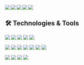 <p align="left">
  <a href="https://eneshazir.com/" target="blank"><img align="left" src="https://img.shields.io/badge/EnesHAZIR.com-242424?style=for-the-badge&logo=Web&logoColor=black&labelColor=fed142"/></a>
  <a href="https://eneshazr.medium.com/" target="blank"><img align="left" src="https://img.shields.io/badge/Medium-242424?style=for-the-badge&logo=Medium&logoColor=black&labelColor=fed142"/></a>
  <a href="https://instagram.com/yazilimfuryasi" target="blank"><img align="left" src="https://img.shields.io/badge/Instagram-242424?style=for-the-badge&logo=Instagram&logoColor=black&labelColor=fed142"/></a>
  <a href="https://youtube.com/yazilimfuryasi" target="blank"><img align="left" src="https://img.shields.io/badge/Youtube-242424?style=for-the-badge&logo=Youtube&logoColor=black&labelColor=fed142"/></a>
  <a href="https://www.linkedin.com/in/eneshazr" target="blank"><img align="left" src="https://img.shields.io/badge/Linkedin-242424?style=for-the-badge&logo=Linkedin&logoColor=black&labelColor=fed142"/></a>
</p>

<br>

## 🛠 Technologies & Tools

![](https://img.shields.io/badge/Code-Python-informational?style=flat&logo=python&logoColor=white&color=6aa6f8)
![](https://img.shields.io/badge/Code-JavaScript-informational?style=flat&logo=javascript&logoColor=white&color=6aa6f8)
![](https://img.shields.io/badge/Code-C-informational?style=flat&logo=c&logoColor=white&color=6aa6f8)
![](https://img.shields.io/badge/Code-CSS-informational?style=flat&logo=css3&logoColor=white&color=6aa6f8)
![](https://img.shields.io/badge/Shell-Bash-informational?style=flat&logo=gnu-bash&logoColor=white&color=6aa6f8)

![](https://img.shields.io/badge/Tools-Docker-informational?style=flat&logo=docker&logoColor=white&color=6aa6f8)
![](https://img.shields.io/badge/Tools-OpenCV-informational?style=flat&logo=opencv&logoColor=white&color=6aa6f8)
![](https://img.shields.io/badge/Tools-Pandas-informational?style=flat&logo=pandas&logoColor=white&color=6aa6f8)
![](https://img.shields.io/badge/Tools-Django-informational?style=flat&logo=django&logoColor=white&color=6aa6f8)
![](https://img.shields.io/badge/Tools-PostgreSQL-informational?style=flat&logo=postgresql&logoColor=white&color=6aa6f8)
![](https://img.shields.io/badge/Tools-Nginx-informational?style=flat&logo=nginx&logoColor=white&color=6aa6f8)
![](https://img.shields.io/badge/Tools-Git-informational?style=flat&logo=git&logoColor=white&color=6aa6f8)

![](https://img.shields.io/badge/OS-Linux-informational?style=flat&logo=linux&logoColor=white&color=6aa6f8)
![](https://img.shields.io/badge/OS-Windows-informational?style=flat&logo=windows&logoColor=white&color=6aa6f8)
![](https://img.shields.io/badge/W-Wordpress-informational?style=flat&logo=wordpress&logoColor=white&color=6aa6f8)
![](https://img.shields.io/badge/Editor-VS_Code-informational?style=flat&logo=visual-studio-code&logoColor=white&color=6aa6f8)


[//]: # (## 📈 GitHub Analysis)

[//]: <p align="left">
[//]: <img height="180em" src="https://github-readme-stats-git-masterrstaa-rickstaa.vercel.app/api?username=eneshazr&&show_icons=true&title_color=fed142&icon_color=40a8d3&text_color=daf7dc&bg_color=242424"/>
[//]: <img height="180em" align="" src="https://github-readme-stats-git-masterrstaa-rickstaa.vercel.app/api/top-langs/?username=eneshazr&theme=dark&hide_langs_below=4312&title_color=fed142&text_color=daf7dc&bg_color=242424"/>
[//]: </p>


